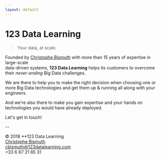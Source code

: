 ```yaml
---
layout: default
---
```


# 123 Data Learning

> Your data, at scale.

Founded by [Christophe Bismuth](https://www.linkedin.com/in/cbismuth)
with more than 15 years of expertise in large-scale  
data-driven systems, **123 Data Learning** helps its customers to
overcome their _never-ending_ Big Data challenges.

We are there to help you to make the right decision when choosing one or
more Big Data technologies and get them up & running all along with your
engineers.

And we're also there to make you gain expertise and your hands on
technologies you would have already deployed.

Let's get in touch!

--

&copy; 2018 **123 Data Learning  
[Christophe Bismuth](https://www.linkedin.com/in/cbismuth)  
[cbismuth@123datalearning.com](mailto:cbismuth@123datalearning.com)  
+33 6 67 21 65 31
